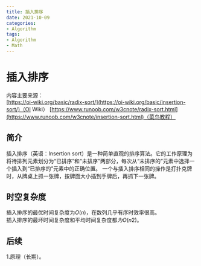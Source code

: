 ```yaml
---
title: 插入排序
date: 2021-10-09
categories: 
- Algorithm
tags: 
- Algorithm
- Math
---
```

# 插入排序  
内容主要来源：  
[https://oi-wiki.org/basic/radix-sort/](https://oi-wiki.org/basic/insertion-sort/)（OI Wiki）
[https://www.runoob.com/w3cnote/radix-sort.html](https://www.runoob.com/w3cnote/insertion-sort.html)（菜鸟教程）  
## 简介  
插入排序（英语：Insertion sort）是一种简单直观的排序算法。它的工作原理为将待排列元素划分为“已排序”和“未排序”两部分，每次从“未排序的”元素中选择一个插入到“已排序的”元素中的正确位置。
一个与插入排序相同的操作是打扑克牌时，从牌桌上抓一张牌，按牌面大小插到手牌后，再抓下一张牌。
 
## 时空复杂度  
插入排序的最优时间复杂度为$O(n)$，在数列几乎有序时效率很高。  
插入排序的最坏时间复杂度和平均时间复杂度都$为O(n2)$。  

## 后续
1.原理（长期）。









